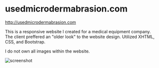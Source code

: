 usedmicrodermabrasion.com
=================================

http://usedmicrodermabrasion.com

This is a responsive website I created for a medical equipment company. The client preffered an "older look" to the website design. Utilized XHTML, CSS, and Bootstrap.

I do not own all images within the website.

![screenshot](http://veganbunny.com/portfolio/images/megapeel/usedmicrodermabrasion.png)
